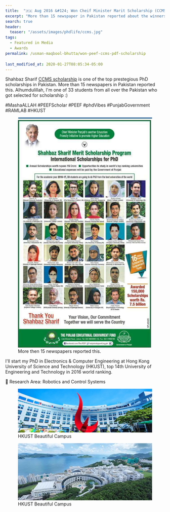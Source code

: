 ```yaml
---
title:  "🇵🇰 Aug 2016 &#124; Won Cheif Minister Marit Scholarship (CCMS) scholarship award by Punjab Government (PEEF), Pakistan for pursuing my PhD studies at HKUST, HK"
excerpt: "More than 15 newspaper in Pakistan reported about the winners of this scholarship. Alhumdulillah, I'm one of 33 students from all over the Pakistan who got selected for scholarship :)"
search: true
header:
  teaser: "/assets/images/phdlife/ccms.jpg"
tags: 
  - Featured in Media
  - Awards
permalink: /usman-maqbool-bhutta/won-peef-ccms-pdf-scholarship

last_modified_at: 2020-01-27T08:05:34-05:00
---
```

Shahbaz Sharif [CCMS scholarship](https://www.peef.org.pk/PhdScholars-list.html) is one of the top prestegious PhD scholarships in Pakistan. More than 15 newspapers in Pakistan reported this. Alhumdulillah, I'm one of 33 students from all over the Pakistan who got selected for scholarship :)

#MashaALLAH #PEEFScholar #PEEF #phdVibes #PunjabGovernment #RAMLAB #HKUST

<figure>
    <a href="/assets/images/phdlife/ccms.jpg"><img src="/assets/images/phdlife/ccms.jpg"></a>
    <figcaption>More then 15 newspapers reported this.</figcaption>
</figure>

I'll start my PhD in Electronics & Computer Engineering at Hong Kong University of Science and Technology (HKUST), top 14th University of Engineering and Technology in 2016 world ranking.

📖 Research Area: Robotics and Control Systems

<figure>
    <a href="/assets/images/phdlife/hkust-1.jpg"><img src="/assets/images/phdlife/hkust-1.jpg"></a>
    <figcaption>HKUST Beautiful Campus</figcaption>
</figure>

<figure>
    <a href="/assets/images/phdlife/hkust-2.jpg"><img src="/assets/images/phdlife/hkust-2.jpg"></a>
    <figcaption>HKUST Beautiful Campus</figcaption>
</figure>
